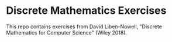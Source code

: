 Discrete Mathematics Exercises
==============================

This repo contains exercises from David Liben-Nowell, "Discrete Mathematics for Computer Science" (Wiley 2018).
